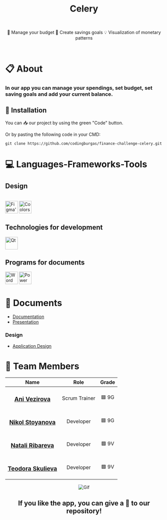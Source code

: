 <h1 align="center"><b>Celery</b></h1>
</br>

<div align="center">
    <p>🧩  Manage your budget  🧸  Create savings goals  💡  Visualization of monetary patterns</p>
</div>

</br>


# 📋 About

### In our app you can manage your spendings, set budget, set saving goals and add your current balance.

## 🔧 Installation
You can 📥 our project by using the green "Code" button.

Or by pasting the following code in your CMD:
```
git clone https://github.com/codingburgas/finance-challenge-celery.git
```

# 💻 Languages-Frameworks-Tools
## Design
<br>
<div align="left">
  <img width="40" height="40" src="https://cdn-icons-png.flaticon.com/256/5968/5968705.png" alt="Figma's logo">
  <img width="40" height="40" src="https://img.icons8.com/?size=100&id=111021&format=png&color=000000" alt="Coolors's logo">
</div>

## Technologies for development
<div align="left">
  <img width="40" height="40" src="https://img.icons8.com/?size=100&id=25647&format=png&color=000000" alt="Qt">
</div>

## Programs for documents
<div align="left">
  <img width="40" height="40" src="https://img.icons8.com/?size=100&id=117563&format=png&color=000000" alt="Word logo">
  <img width="40" height="40" src="https://img.icons8.com/?size=100&id=ifP93G7BXUhU&format=png&color=000000" alt="Power point logo">
</div>

# 📁 Documents
<ul>
    <li><a href="https://codingburgas-my.sharepoint.com/:w:/g/personal/aavezirova22_codingburgas_bg/ETBz7_qx9rJGmjzz9xMqqlEBq15JidGqR1wIOAkiqNFM2g?e=w7Q0Lf">Documentation</a></li>
    <li><a href="https://codingburgas-my.sharepoint.com/:p:/g/personal/nsstoyanova22_codingburgas_bg/EWzYzi6RYzlIl68zDAJVfoAB5t-F8K4zY2gk3IBFBKoHjA?e=6mOMzs">Presentation</a></li>
   </ul>

### Design
  - [Application Design](https://www.figma.com/design/4HhbAdTB36ypvytgdMtVam/Celery)


# 👥 Team Members

| Name | Role | Grade |
| :---:   | :---: | :---: |
|  <h3><a href = "https://github.com/AAVezirova22">Ani Vezirova</a></h3> | Scrum Trainer |🟦 9G |
| <h3><a href = "https://github.com/NSStoyanova22">Nikol Stoyanova</a></h3> | Developer |🟦 9G |
| <h3><a href = "https://github.com/niribareva22">Natali Ribareva</a></h3> |  Developer  |🟩 9V |
| <h3><a href = "https://github.com/TDSkulieva22">Teodora Skulieva</a></h3> | Developer  |🟩 9V |

<div align="center">
<img src="https://cdn.discordapp.com/attachments/1296447709355708457/1303051603120750736/celery.gif?ex=672a58df&is=6729075f&hm=84fc0f39da9f16e3b079897af746912488b6ab4f62f23377a6fb208649d79635&" alt="Gif">
</div>
<h2 align="center">
 If you like the app, you can give a 🌟 to our repository!
</h2>
